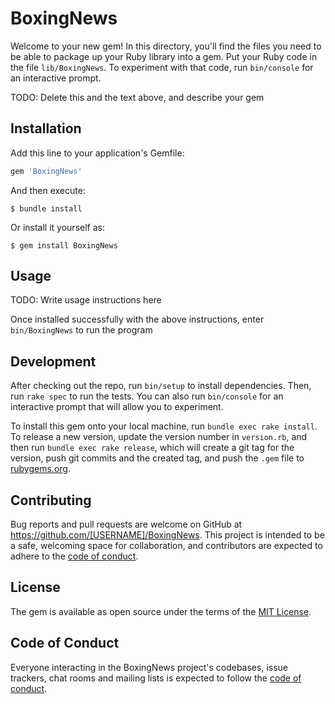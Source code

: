 # BoxingNews

Welcome to your new gem! In this directory, you'll find the files you need to be able to package up your Ruby library into a gem. Put your Ruby code in the file `lib/BoxingNews`. To experiment with that code, run `bin/console` for an interactive prompt.

TODO: Delete this and the text above, and describe your gem

## Installation

Add this line to your application's Gemfile:

```ruby
gem 'BoxingNews'
```

And then execute:

    $ bundle install

Or install it yourself as:

    $ gem install BoxingNews

## Usage

TODO: Write usage instructions here

Once installed successfully with the above instructions, enter `bin/BoxingNews` to run the program

## Development

After checking out the repo, run `bin/setup` to install dependencies. Then, run `rake spec` to run the tests. You can also run `bin/console` for an interactive prompt that will allow you to experiment.

To install this gem onto your local machine, run `bundle exec rake install`. To release a new version, update the version number in `version.rb`, and then run `bundle exec rake release`, which will create a git tag for the version, push git commits and the created tag, and push the `.gem` file to [rubygems.org](https://rubygems.org).

## Contributing

Bug reports and pull requests are welcome on GitHub at https://github.com/[USERNAME]/BoxingNews. This project is intended to be a safe, welcoming space for collaboration, and contributors are expected to adhere to the [code of conduct](https://github.com/[USERNAME]/BoxingNews/blob/master/CODE_OF_CONDUCT.md).

## License

The gem is available as open source under the terms of the [MIT License](https://opensource.org/licenses/MIT).

## Code of Conduct

Everyone interacting in the BoxingNews project's codebases, issue trackers, chat rooms and mailing lists is expected to follow the [code of conduct](https://github.com/[USERNAME]/BoxingNews/blob/master/CODE_OF_CONDUCT.md).
